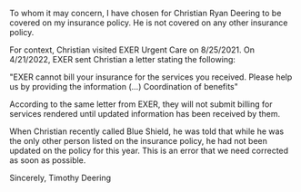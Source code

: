 
To whom it may concern, I have chosen for Christian Ryan Deering to be covered on my insurance policy. He is not covered on any other insurance policy.

For context, Christian visited EXER Urgent Care on 8/25/2021. On 4/21/2022, EXER sent Christian a letter stating the following:

"EXER cannot bill your insurance for the services you received. Please help us by providing the information (...) Coordination of benefits"

According to the same letter from EXER, they will not submit billing for services rendered until updated information has been received by them. 

When Christian recently called Blue Shield, he was told that while he was the only other person listed on the insurance policy, he had not been updated on the policy for this year. This is an error that we need corrected as soon as possible.

Sincerely,
Timothy Deering